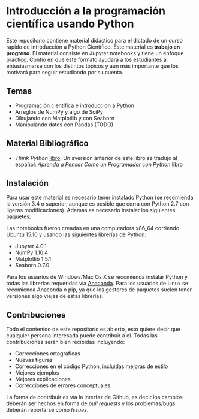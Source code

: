 # Introducción a la programación científica usando Python

Este repositorio contiene material didáctico para el dictado de un curso rápido de introducción a Python Científico. Este material es  **trabajo en progreso**. El material consiste en Jupyter notebooks y tiene un enfoque práctico. Confío en que este formato ayudará a los estudiantes a entusiasmarse con los distintos tópicos y aún más importante que los motivará para seguir estudiando por su cuenta.


## Temas

* Programación científica e introduccion a Python
* Arreglos de NumPy y algo de SciPy
* Dibujando con Matplotlib y con Seaborn
* Manipulando datos con Pandas (TODO)

## Material Bibliográfico
* _Think Python_ [libro](http://greenteapress.com/thinkpython/thinkpython.pdf). 
Un aversión anterior de este libro se tradujo al español: _Aprenda a Pensar Como un Programador con Python_ [libro](https://argentinaenpython.com/quiero-aprender-python/aprenda-a-pensar-como-un-programador-con-python.pdf)


## Instalación
Para usar este material es necesario tener instalado Python (se recomienda la versión 3.4 o superior, aunque es posible que corra con Python 2.7 con ligeras modificaciones). Además es necesario instalar los siguientes paquetes:

Las notebooks fueron creadas en una computadora x86_64 corriendo Ubuntu 15.10 y usando las siguientes librerías de Python:

* Jupyter 4.0.1
* NumPy 1.10.4
* Matplotlib 1.5.1
* Seaborn 0.7.0

Para los usuarios de Windows/Mac Os X se recomienda instalar Python y todas las librerías requeridas vía [Anaconda](https://www.continuum.io/downloads). Para los usuarios de Linux se recomienda Anaconda o pip, ya que los gestores de paquetes suelen tener versiones algo viejas de estas librerías.


## Contribuciones
Todo el contenido de este repositorio es abierto, esto quiere decir que cualquier persona interesada puede contribuir a el. Todas las contribuciones serán bien recibidas incluyendo:

* Correcciones ortográficas
* Nuevas figuras
* Correcciones en el código Python, incluidas mejoras de estilo
* Mejores ejemplos
* Mejores explicaciones 
* Correcciones de errores conceptuales

La forma de contribuir es vía la interfaz de Github, es decir los cambios deberán ser hechos en forma de _pull requests_ y los problemas/bugs deberán reportarse como _Issues_.
